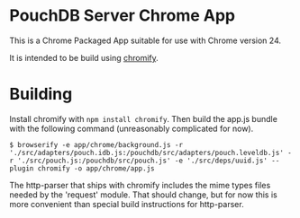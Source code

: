 PouchDB Server Chrome App
=========================

This is a Chrome Packaged App suitable for use with Chrome version 24.

It is intended to be build using
[chromify](https://github.com/tilgovi/chromify).

Building
========

Install chromify with `npm install chromify`. Then build the app.js
bundle with the following command (unreasonably complicated for now).

```
$ browserify -e app/chrome/background.js -r './src/adapters/pouch.idb.js:/pouchdb/src/adapters/pouch.leveldb.js' -r './src/pouch.js:/pouchdb/src/pouch.js' -e './src/deps/uuid.js' --plugin chromify -o app/chrome/app.js
```

The http-parser that ships with chromify includes the mime types files needed
by the 'request' module. That should change, but for now this is more
convenient than special build instructions for http-parser.
